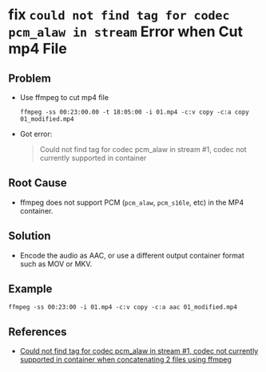 # fix `could not find tag for codec pcm_alaw in stream` Error when Cut mp4 File

## Problem
* Use ffmpeg to cut mp4 file

  `ffmpeg -ss 00:23:00.00 -t 18:05:00 -i 01.mp4 -c:v copy -c:a copy 01_modified.mp4`

* Got error:

  > Could not find tag for codec pcm_alaw in stream #1, codec not currently supported in container

## Root Cause
* ffmpeg does not support PCM (`pcm_alaw`, `pcm_s16le`, etc) in the MP4 container.

## Solution
* Encode the audio as AAC, or use a different output container format such as MOV or MKV.

## Example
```
ffmpeg -ss 00:23:00 -i 01.mp4 -c:v copy -c:a aac 01_modified.mp4
```

## References
* [Could not find tag for codec pcm_alaw in stream #1, codec not currently supported in container when concatenating 2 files using ffmpeg](https://stackoverflow.com/questions/47495713/could-not-find-tag-for-codec-pcm-alaw-in-stream-1-codec-not-currently-supporte)
